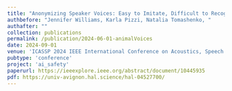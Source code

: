 ```yaml
---
title: "Anonymizing Speaker Voices: Easy to Imitate, Difficult to Recognize?"
authbefore: "Jennifer Williams, Karla Pizzi, Natalia Tomashenko, "
authafter: ""
collection: publications
permalink: /publication/2024-06-01-animalVoices
date: 2024-09-01
venue: 'ICASSP 2024 IEEE International Conference on Acoustics, Speech and Signal Processing'
pubtype: 'conference'
project: 'ai_safety'
paperurl: https://ieeexplore.ieee.org/abstract/document/10445935
pdf: https://univ-avignon.hal.science/hal-04527700/
---
```

